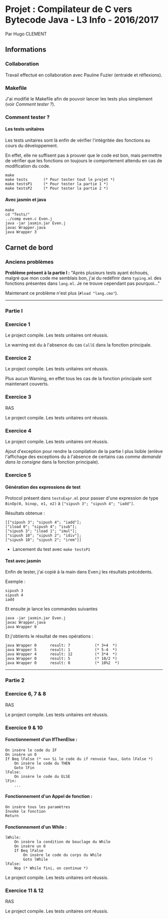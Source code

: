 # Projet : Compilateur de C vers Bytecode Java - L3 Info - 2016/2017
Par Hugo CLEMENT


## Informations
### Collaboration
Travail effectué en collaboration avec Pauline Fuzier (entraide et réflexions).


### Makefile
J'ai modifié le Makefile afin de pouvoir lancer les tests plus simplement (voir *Comment tester ?*).


### Comment tester ?
#### Les tests unitaires
Les tests unitaires sont là enfin de vérifier l'intégritée des fonctions au cours du développement.

En effet, elle ne suffisent pas à prouver que le code est bon, mais permettre de vérifier que les fonctions on toujours le comportement attendu en cas de modification du code.

	make
	make tests       (* Pour tester tout le projet *)
	make testsP1     (* Pour tester la partie 1 *)
	make testsP2     (* Pour tester la partie 2 *)

#### Avec jasmin et java

	make
	cd "Tests/"
	../comp even.c Even.j
	java -jar jasmin.jar Even.j
	javac Wrapper.java
	java Wrapper 3




## Carnet de bord
### Anciens problèmes
**Problème présent à la partie I :** "Après plusieurs tests ayant échoués, malgré que mon code me semblais bon, j'ai du redéfinir dans `typing.ml` des fonctions présentes dans `lang.ml`.
Je ne trouve cependant pas pourquoi..."

Maintenant ce problème n'est plus (`#load "lang.cmo"`).


---


### Partie I
### Exercice 1
Le project compile.
Les tests unitaires ont réussis.

Le warning est du à l'absence du cas `CallE` dans la fonction principale.

### Exercice 2
Le project compile.
Les tests unitaires ont réussis.

Plus aucun Warning, en effet tous les cas de la fonction principale sont maintenant couverts.

### Exercice 3
RAS

Le project compile.
Les tests unitaires ont réussis.

### Exercice 4
Le project compile.
Les tests unitaires ont réussis.

Ajout d'exception pour rendre la compilation de la partie I plus lisible (enlève l'affichage des exceptions du à l'absence de certains cas *comme demandé dans la consigne* dans la fonction principale).

### Exercice 5
#### Génération des expressions de test
Protocol présent dans `testsExpr.ml` pour passer d'une expression de type `BinOp(0, binop, e1, e2)` à `["sipush 3"; "sipush 4"; "iadd"]`.

Résultats obtenue :

	[["sipush 3"; "sipush 4"; "iadd"];
	["iload 0"; "sipush 4"; "isub"];
	["sipush 3"; "iload 1"; "imul"];
	["sipush 10"; "sipush 2"; "idiv"];
	["sipush 10"; "sipush 2"; "irem"]]

* Lancement du test avec `make testsP1`
	
#### Test avec jasmin
Enfin de tester, j'ai copié à la main dans Even.j les résultats précédents.

Exemple :

	sipush 3
	sipush 4
	iadd

Et ensuite je lance les commandes suivantes

	java -jar jasmin.jar Even.j
	javac Wrapper.java
	java Wrapper 0

Et j'obtients le résultat de mes opérations :

	java Wrapper 0		result: 7			(* 3+4  *)
	java Wrapper 5		result: 1			(* 5-4  *)
	java Wrapper 4		result: 12			(* 3*4  *)
	java Wrapper 0		result: 5			(* 10/2 *)
	java Wrapper 0		result: 0			(* 10%2  *)


---


### Partie 2
### Exercice 6, 7 & 8
RAS

Le project compile. Les tests unitaires ont réussis.

### Exercice 9 & 10
#### Fonctionnement d'un IfThenElse :

	On insère le code du IF
	On insère un 0
	If Beq lFalse (* <=> Si le code du if renvoie faux, Goto lFalse *)
		On insère le code du THEN
		Goto lFin
	lFalse:
		On insère le code du ELSE
	lFin:
		...

#### Fonctionnement d'un Appel de fonction :

	On insère tous les paramètres
	Invoke la fonction
	Return

#### Fonctionnement d'un While :

	lWhile:
		On insère la condition de bouclage du While
		On insère un 0
		If Beq lFalse
			On insère le code du corps du While
			Goto lWhile
	lFalse:
		Nop (* While fini, on continue *)

Le project compile. Les tests unitaires ont réussis.

### Exercice 11 & 12

RAS

Le project compile. Les tests unitaires ont réussis.